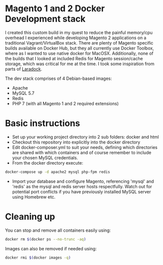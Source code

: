 Magento 1 and 2 Docker Development stack
========================================

I created this custom build in my quest to reduce the painful memory/cpu overhead I experienced while developing Magento 2 applications on a traditional Vagrant/VirtualBox stack. There are plenty of Magento specific builds available on Docker Hub, but they all currently use Docker Toolbox, where as I wanted to use native docker for MacOSX. Additionally, none of the builds that I looked at included Redis for Magento session/cache storage, which was critical for me at the time. I took some inspiration from parts of [Laradock](https://github.com/laradock/laradock).

The dev stack comprises of 4 Debian-based images:

- Apache
- MySQL 5.7
- Redis
- PHP 7 (with all Magento 1 and 2 required extensions)

Basic instructions
==================

- Set up your working project directory into 2 sub folders: docker and html
- Checkout this repository into explicitly into the docker directory
- Edit docker-composer.yml to suit your needs, defining which directories are shared with which containers and of course remember to include your chosen MySQL credentials.
- From the docker directory execute: 
```bash
docker-compose up -d apache2 mysql php-fpm redis
```
- Import your database and configure Magento, referencing 'mysql' and 'redis' as the mysql and redis server hosts respectfully. Watch out for potential port conflicts if you have previously installed MySQL server using Homebrew etc.

Cleaning up
===========
You can stop and remove all containers easily using:
```bash
docker rm $(docker ps --no-trunc -aq)
```

Images can also be removed if needed using:
```bash
docker rmi $(docker images -q)
```

